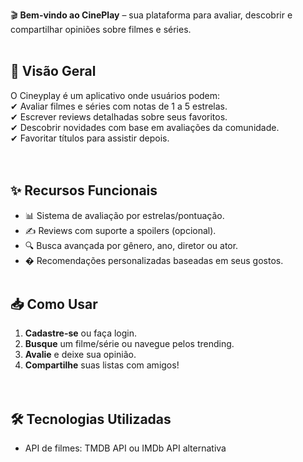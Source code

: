   

🎬 **Bem-vindo ao CinePlay** – sua plataforma para avaliar, descobrir e compartilhar opiniões sobre filmes e séries.
<br><br>
## **📌 Visão Geral**  
O Cineyplay é um aplicativo onde usuários podem:  
✔ Avaliar filmes e séries com notas de 1 a 5 estrelas.  
✔ Escrever reviews detalhadas sobre seus favoritos.  
✔ Descobrir novidades com base em avaliações da comunidade.  
✔ Favoritar títulos para assistir depois.  
<br><br>
## **✨ Recursos Funcionais**  
- 📊 Sistema de avaliação por estrelas/pontuação.  
- ✍️ Reviews com suporte a spoilers (opcional).  
- 🔍 Busca avançada por gênero, ano, diretor ou ator.  
- � Recomendações personalizadas baseadas em seus gostos.
<br><br>
## **📥 Como Usar**  
1. **Cadastre-se** ou faça login.  
2. **Busque** um filme/série ou navegue pelos trending.  
3. **Avalie** e deixe sua opinião.  
4. **Compartilhe** suas listas com amigos!  
<br><br>
## **🛠 Tecnologias Utilizadas**  
- API de filmes: TMDB API ou IMDb API alternativa  


